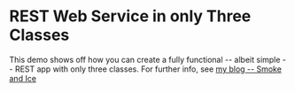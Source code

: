 REST Web Service in only Three Classes
======================================

This demo shows off how you can create a fully functional -- albeit simple -- REST app with only three classes.  For
further info, see [my blog -- Smoke and Ice](http://smokeandice.net)